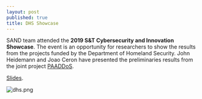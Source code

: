 ```yaml
---
layout: post
published: true
title: DHS Showcase
---
```

SAND team attended the **2019 S&T Cybersecurity and Innovation Showcase**. The event is an opportunity for researchers to show the results from the projects funded by the Department of Homeland Security. John Heidemann and Joao Ceron have presented the preliminaries results from the joint project [PAADDoS](https://ant.isi.edu/blog/?p=1300). 

[Slides](./pdf/dhs.pdf).

![dhs.png]({{site.baseurl}}/img/dhs.png)
